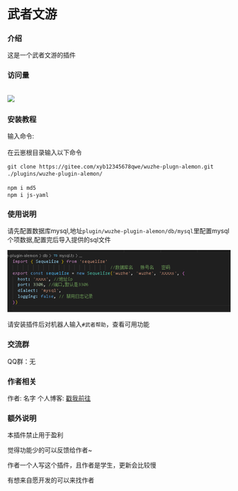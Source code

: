 # 武者文游

 
### 介绍

这是一个武者文游的插件


### 访问量
<br><img src="https://count.getloli.com/get/@:xyb12345678qwe?theme=rule33" /><br>
### 安装教程

输入命令:<br>  
在云崽根目录输入以下命令
````
git clone https://gitee.com/xyb12345678qwe/wuzhe-plugn-alemon.git ./plugins/wuzhe-plugin-alemon/

npm i md5
npm i js-yaml

````

### 使用说明

请先配置数据库mysql,地址`plugin/wuzhe-plugin-alemon/db/mysql`里配置mysql个项数据,配置完后导入提供的sql文件

![输入图片说明](image.png)

请安装插件后对机器人输入`#武者帮助`，查看可用功能


### 交流群

QQ群：无


### 作者相关

作者: 名字
个人博客: [戳我前往](https://boke.mzswebs.top/) 

### 额外说明

本插件禁止用于盈利

觉得功能少的可以反馈给作者~

作者一个人写这个插件，且作者是学生，更新会比较慢

有想来自愿开发的可以来找作者